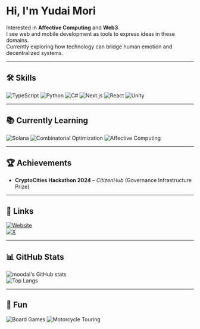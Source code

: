 # Hi, I'm Yudai Mori

Interested in **Affective Computing** and **Web3**.  
I see web and mobile development as tools to express ideas in these domains.  
Currently exploring how technology can bridge human emotion and decentralized systems.

---

## 🛠 Skills
![TypeScript](https://img.shields.io/badge/TypeScript-3178C6?logo=typescript&logoColor=white)
![Python](https://img.shields.io/badge/Python-3776AB?logo=python&logoColor=white)
![C#](https://img.shields.io/badge/C%23-239120?logo=c-sharp&logoColor=white)
![Next.js](https://img.shields.io/badge/Next.js-000000?logo=nextdotjs&logoColor=white)
![React](https://img.shields.io/badge/React-20232A?logo=react&logoColor=61DAFB)
![Unity](https://img.shields.io/badge/Unity-000000?logo=unity&logoColor=white)

---

## 📚 Currently Learning
![Solana](https://img.shields.io/badge/Solana-9945FF?logo=solana&logoColor=white&label=learning)
![Combinatorial Optimization](https://img.shields.io/badge/Combinatorial%20Optimization-gray?label=learning)
![Affective Computing](https://img.shields.io/badge/Affective%20Computing-gray?label=learning)

---

## 🏆 Achievements
- **CryptoCities Hackathon 2024** – *CitizenHub* (Governance Infrastructure Prize)

---

## 🔗 Links
[![Website](https://img.shields.io/badge/Website-moodai.jp-0A0A0A?logo=vercel&logoColor=white)](https://moodai.jp)  
[![X](https://img.shields.io/badge/X-@moodai0119-000000?logo=x&logoColor=white)](https://x.com/moodai0119)

---

## 📊 GitHub Stats
![moodai's GitHub stats](https://github-readme-stats-rho-gilt-24.vercel.app/api?username=moodai&show_icons=true&theme=default)  
![Top Langs](https://github-readme-stats-rho-gilt-24.vercel.app/api/top-langs/?username=moodai&layout=compact&theme=transparent)

---

## 🎲 Fun
![Board Games](https://img.shields.io/badge/Board%20Games-Catan-orange)
![Motorcycle Touring](https://img.shields.io/badge/Motorcycle-Touring-blue)
